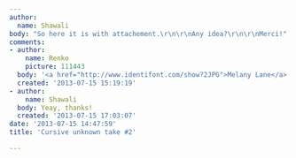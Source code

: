 ```yaml
---
author:
  name: Shawali
body: "So here it is with attachement.\r\n\r\nAny idea?\r\n\r\nMerci!"
comments:
- author:
    name: Renko
    picture: 111443
  body: '<a href="http://www.identifont.com/show?2JPG">Melany Lane</a> by Ryan Martinson. '
  created: '2013-07-15 15:19:19'
- author:
    name: Shawali
  body: Yeay, thanks!
  created: '2013-07-15 17:03:07'
date: '2013-07-15 14:47:59'
title: 'Cursive unknown take #2'

---
```

